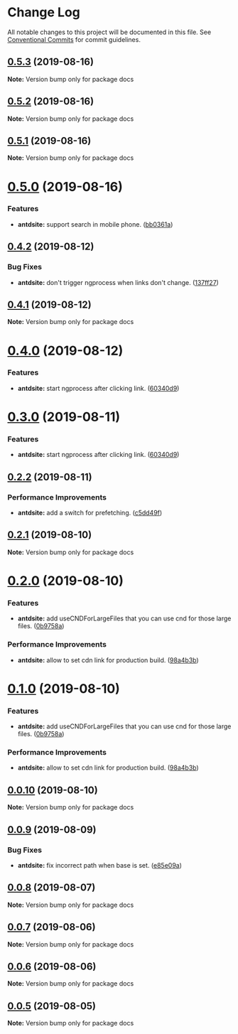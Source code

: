 # Change Log

All notable changes to this project will be documented in this file.
See [Conventional Commits](https://conventionalcommits.org) for commit guidelines.

## [0.5.3](https://github.com/YvesCoding/antdsite/compare/docs@0.5.2...docs@0.5.3) (2019-08-16)

**Note:** Version bump only for package docs





## [0.5.2](https://github.com/YvesCoding/antdsite/compare/docs@0.5.1...docs@0.5.2) (2019-08-16)

**Note:** Version bump only for package docs





## [0.5.1](https://github.com/YvesCoding/antdsite/compare/docs@0.5.0...docs@0.5.1) (2019-08-16)

**Note:** Version bump only for package docs





# [0.5.0](https://github.com/YvesCoding/antdsite/compare/docs@0.4.2...docs@0.5.0) (2019-08-16)


### Features

* **antdsite:** support search in mobile phone. ([bb0361a](https://github.com/YvesCoding/antdsite/commit/bb0361a))





## [0.4.2](https://github.com/YvesCoding/antdsite/compare/docs@0.4.1...docs@0.4.2) (2019-08-12)


### Bug Fixes

* **antdsite:** don't trigger ngprocess when links don't change. ([137ff27](https://github.com/YvesCoding/antdsite/commit/137ff27))





## [0.4.1](https://github.com/YvesCoding/antdsite/compare/docs@0.4.0...docs@0.4.1) (2019-08-12)

**Note:** Version bump only for package docs





# [0.4.0](https://github.com/YvesCoding/antdsite/compare/docs@0.2.2...docs@0.4.0) (2019-08-12)


### Features

* **antdsite:** start ngprocess after clicking link. ([60340d9](https://github.com/YvesCoding/antdsite/commit/60340d9))






# [0.3.0](https://github.com/YvesCoding/antdsite/compare/docs@0.2.2...docs@0.3.0) (2019-08-11)


### Features

* **antdsite:** start ngprocess after clicking link. ([60340d9](https://github.com/YvesCoding/antdsite/commit/60340d9))





## [0.2.2](https://github.com/YvesCoding/antdsite/compare/docs@0.2.1...docs@0.2.2) (2019-08-11)


### Performance Improvements

* **antdsite:** add a switch for prefetching. ([c5dd49f](https://github.com/YvesCoding/antdsite/commit/c5dd49f))





## [0.2.1](https://github.com/YvesCoding/antdsite/compare/docs@0.2.0...docs@0.2.1) (2019-08-10)

**Note:** Version bump only for package docs





# [0.2.0](https://github.com/YvesCoding/antdsite/compare/docs@0.0.9...docs@0.2.0) (2019-08-10)


### Features

* **antdsite:** add useCNDForLargeFiles that you can use cnd for those large files. ([0b9758a](https://github.com/YvesCoding/antdsite/commit/0b9758a))


### Performance Improvements

* **antdsite:** allow to set cdn link for production build. ([98a4b3b](https://github.com/YvesCoding/antdsite/commit/98a4b3b))





# [0.1.0](https://github.com/YvesCoding/antdsite/compare/docs@0.0.9...docs@0.1.0) (2019-08-10)


### Features

* **antdsite:** add useCNDForLargeFiles that you can use cnd for those large files. ([0b9758a](https://github.com/YvesCoding/antdsite/commit/0b9758a))


### Performance Improvements

* **antdsite:** allow to set cdn link for production build. ([98a4b3b](https://github.com/YvesCoding/antdsite/commit/98a4b3b))





## [0.0.10](https://github.com/YvesCoding/antdsite/compare/docs@0.0.9...docs@0.0.10) (2019-08-10)

**Note:** Version bump only for package docs





## [0.0.9](https://github.com/YvesCoding/antdsite/compare/docs@0.0.8...docs@0.0.9) (2019-08-09)


### Bug Fixes

* **antdsite:** fix incorrect path when base is set. ([e85e09a](https://github.com/YvesCoding/antdsite/commit/e85e09a))






## [0.0.8](https://github.com/YvesCoding/antdsite/compare/docs@0.0.6...docs@0.0.8) (2019-08-07)

**Note:** Version bump only for package docs





## [0.0.7](https://github.com/YvesCoding/antdsite/compare/docs@0.0.6...docs@0.0.7) (2019-08-06)

**Note:** Version bump only for package docs





## [0.0.6](https://github.com/YvesCoding/antdsite/compare/docs@0.0.5...docs@0.0.6) (2019-08-06)

**Note:** Version bump only for package docs






## [0.0.5](https://github.com/YvesCoding/antdsite/compare/docs@0.0.4...docs@0.0.5) (2019-08-05)

**Note:** Version bump only for package docs
